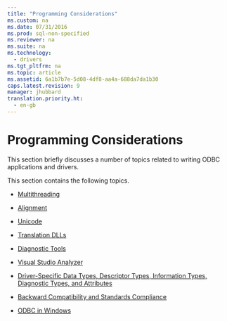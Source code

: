 ```yaml
---
title: "Programming Considerations"
ms.custom: na
ms.date: 07/31/2016
ms.prod: sql-non-specified
ms.reviewer: na
ms.suite: na
ms.technology: 
  - drivers
ms.tgt_pltfrm: na
ms.topic: article
ms.assetid: 6a1b7b7e-5d08-4df8-aa4a-688da7da1b30
caps.latest.revision: 9
manager: jhubbard
translation.priority.ht: 
  - en-gb
---
```

# Programming Considerations
This section briefly discusses a number of topics related to writing ODBC applications and drivers.  
  
 This section contains the following topics.  
  
-   [Multithreading](../content/Multithreading.md)  
  
-   [Alignment](../content/Alignment.md)  
  
-   [Unicode](../content/Unicode.md)  
  
-   [Translation DLLs](../content/Translation-DLLs.md)  
  
-   [Diagnostic Tools](../content/Diagnostic-Tools.md)  
  
-   [Visual Studio Analyzer](../content/Visual-Studio-Analyzer.md)  
  
-   [Driver-Specific Data Types, Descriptor Types, Information Types, Diagnostic Types, and Attributes](../content/Driver-Specific-Data-Types--Descriptor-Types--Information-Types--Diagnostic-Types--and-Attributes.md)  
  
-   [Backward Compatibility and Standards Compliance](../content/Backward-Compatibility-and-Standards-Compliance.md)  
  
-   [ODBC in Windows](../content/ODBC-in-Windows.md)